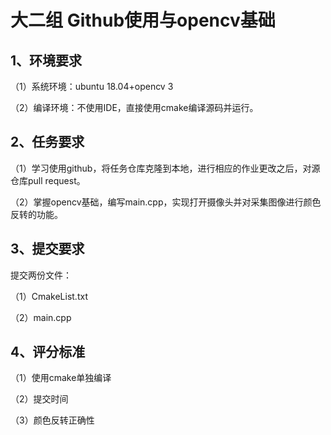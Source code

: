 # 大二组 Github使用与opencv基础

## 1、环境要求

（1）系统环境：ubuntu 18.04+opencv 3

（2）编译环境：不使用IDE，直接使用cmake编译源码并运行。

## 2、任务要求

（1）学习使用github，将任务仓库克隆到本地，进行相应的作业更改之后，对源仓库pull request。

（2）掌握opencv基础，编写main.cpp，实现打开摄像头并对采集图像进行颜色反转的功能。

## 3、提交要求

提交两份文件：

（1）CmakeList.txt

（2）main.cpp

## 4、评分标准

（1）使用cmake单独编译

（2）提交时间

（3）颜色反转正确性

### 
